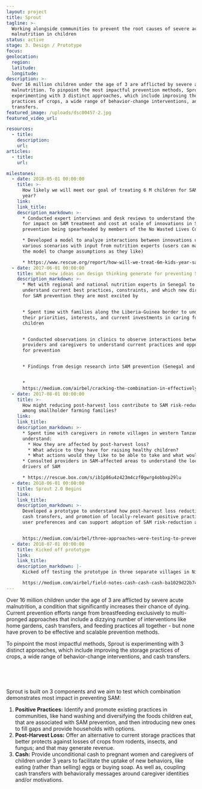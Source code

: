 ```yaml
---
layout: project
title: Sprout
tagline: >-
  Working alongside communities to prevent the root causes of severe acute
  malnutrition in children
status: active
stage: 3. Design / Prototype
focus: 
geolocation:
  region:
  latitude:
  longitude:
description: >-
  Over 16 million children under the age of 3 are afflicted by severe acute
  malnutrition. To pinpoint the most impactful prevention methods, Sprout is
  experimenting with 3 distinct approaches, which include improving the storage
  practices of crops, a wide range of behavior-change interventions, and cash
  transfers.
featured_image: /uploads/dsc00457-2.jpg
featured_video_url:

resources:
  - title:
    description:
    url:
articles:
  - title:
    url:

milestones:
  - date: 2018-05-01 00:00:00
    title: >-
      How likely we will meet our goal of treating 6 M children for SAM per
      year?
    link:
    link_title:
    description_markdown: >-
      * Conducted expert interviews and desk reviews to understand the potential
      for impact on SAM treatment and cost at scale of innovations in SAM
      prevention being spearheaded by members of the No Wasted Lives Coalition

      * Developed a model to analyze interactions between innovations under
      various scenarios with input from nutrition experts (users can manipulate
      the model to change assumptions as they like)

      * https://www.rescue.org/report/how-will-we-treat-6m-kids-year-sam-2020
  - date: 2017-06-01 00:00:00
    title: What new ideas can design thinking generate for preventing SAM?
    description_markdown: >-
      * Met with regional and national nutrition experts in Senegal to
      understand current best practices, constraints, and which new directions
      for SAM prevention they are most excited by


      * Spent time with families along the Liberia-Guinea border to understand
      their priorities, interests, and current investments in caring for their
      children


      * Conducted observations in clinics to observe interactions between
      providers and caregivers to understand current practices and opportunities
      for prevention


      * Findings from design research into SAM prevention (Senegal and Liberia)


      *
      https://medium.com/airbel/cracking-the-combination-in-effectively-preventing-malnutrition-f7f87dc4d145&nbsp;
  - date: 2017-08-01 00:00:00
    title: >-
      How might reducing post-harvest loss contribute to SAM risk-reduction
      among smallholder farming families?
    link:
    link_title:
    description_markdown: >-
      * Spent time with caregivers in remote villages in western Tanzania to
      understand:
        * How they are affected by post-harvest loss?
        * What advice to they have for raising healthy children?
        * What actions would they like to be able to take and what would they need to do it?
      * Consulted providers in SAM-affected areas to understand the local
      drivers of SAM

      * https://rescue.box.com/s/ib1p86u4z423m4czf0gwrg4obbxp29lu
  - date: 2018-06-01 00:00:00
    title: Sprout 2.0 Begins
    link:
    link_title:
    description_markdown: >-
      Developed a prototype to understand how post-harvest loss reduction, small
      cash transfers, and promotion of locally-relevant positive practices meets
      user preferences and can support adoption of SAM risk-reduction actions.


      https://medium.com/airbel/three-approaches-were-testing-to-prevent-malnutrition-9f4c73c59b3f
  - date: 2018-07-01 00:00:00
    title: Kicked off prototype
    link:
    link_title:
    description_markdown: |-
      Kicked off testing the prototype in three separate villages in Niger.

      https://medium.com/airbel/field-notes-cash-cash-cash-ba1029d22b74
---
```


Over 16 million children under the age of 3 are afflicted by severe acute malnutrition, a condition that significantly increases their chance of dying. Current prevention efforts range from breastfeeding exclusively to multi-pronged approaches that include a dizzying number of interventions like home gardens, cash transfers, and feeding practices all together - but none have proven to be effective and scalable prevention methods.

To pinpoint the most impactful methods, Sprout is experimenting with 3 distinct approaches, which include improving the storage practices of crops, a wide range of behavior-change interventions, and cash transfers.

&nbsp;

&nbsp;

Sprout is built on 3 components and we aim to test which combination demonstrates most impact in preventing SAM:

1. **Positive Practices:** Identify and promote existing practices in communities, like hand washing and diversifying the foods children eat, that are associated with SAM prevention, and then introducing new ones to fill gaps and provide households with options.
2. **Post-Harvest Loss:** Offer an alternative to current storage practices that better protects against losses of crops from rodents, insects, and fungus; and that may generate revenue.
3. **Cash:** Provide unconditional cash to pregnant women and caregivers of children under 3 years to facilitate the uptake of new behaviors, like eating (rather than selling) eggs or buying soap. As well as, coupling cash transfers with behaviorally messages around caregiver identities and/or motivations.

&nbsp;